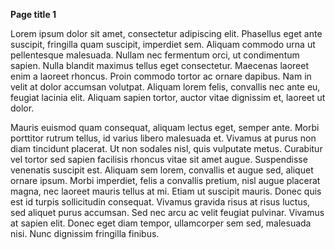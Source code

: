 **Page title 1**

Lorem ipsum dolor sit amet, consectetur adipiscing elit. Phasellus eget ante suscipit, fringilla quam suscipit, imperdiet sem. Aliquam commodo urna ut pellentesque malesuada. Nullam nec fermentum orci, ut condimentum sapien. Nulla blandit maximus tellus eget consectetur. Maecenas laoreet enim a laoreet rhoncus. Proin commodo tortor ac ornare dapibus. Nam in velit at dolor accumsan volutpat. Aliquam lorem felis, convallis nec ante eu, feugiat lacinia elit. Aliquam sapien tortor, auctor vitae dignissim et, laoreet ut dolor.

Mauris euismod quam consequat, aliquam lectus eget, semper ante. Morbi porttitor rutrum tellus, id varius libero malesuada et. Vivamus at purus non diam tincidunt placerat. Ut non sodales nisl, quis vulputate metus. Curabitur vel tortor sed sapien facilisis rhoncus vitae sit amet augue. Suspendisse venenatis suscipit est. Aliquam sem lorem, convallis et augue sed, aliquet ornare ipsum. Morbi imperdiet, felis a convallis pretium, nisl augue placerat magna, nec laoreet mauris tellus at mi. Etiam ut suscipit mauris. Donec quis est id turpis sollicitudin consequat. Vivamus gravida risus at risus luctus, sed aliquet purus accumsan. Sed nec arcu ac velit feugiat pulvinar. Vivamus at sapien elit. Donec eget diam tempor, ullamcorper sem sed, malesuada nisi. Nunc dignissim fringilla finibus.